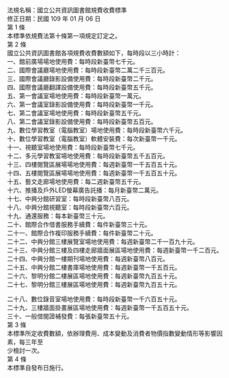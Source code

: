法規名稱：國立公共資訊圖書館規費收費標準  
修正日期：民國 109 年 01 月 06 日  
第 1 條  
本標準依規費法第十條第一項規定訂定之。  
第 2 條  
國立公共資訊圖書館各項規費收費數額如下，每時段以三小時計：  
一、館前廣場場地使用費：每時段新臺幣七千元。  
二、國際會議廳場地使用費：每時段新臺幣二萬二千三百元。  
三、國際會議廳錄影設備使用費：每時段新臺幣二千元。  
四、國際會議廳翻譯設備使用費：每時段新臺幣五千元。  
五、第一會議室場地使用費：每時段新臺幣一萬元。  
六、第一會議室錄影設備使用費：每時段新臺幣一千元。  
七、第二會議室場地使用費：每時段新臺幣五千元。  
八、第二會議室錄影設備使用費：每時段新臺幣五百元。  
九、數位學習教室（電腦教室）場地使用費：每時段新臺幣六千元。  
十、數位學習教室（電腦教室）軟體安裝費：每次新臺幣一千元。  
十一、視聽室場地使用費：每時段新臺幣七千元。  
十二、多元學習教室場地使用費：每時段新臺幣五千五百元。  
十三、四樓閱覽區展場場地使用費：每週新臺幣一千五百五十元。  
十四、五樓閱覽區展場場地使用費：每週新臺幣一千五百五十元。  
十五、藝文走廊場地使用費：每二週新臺幣五千元。  
十六、推播及戶外LED螢幕廣告託播：每月新臺幣二萬元。  
十七、中興分館研習室：每時段新臺幣八百元。  
十八、中興分館視聽室：每時段新臺幣六百元。  
十九、通還服務：每本新臺幣三十元。  
二十、館際合作借書服務手續費：每件新臺幣三十元。  
二十一、館際合作複印服務手續費：每件新臺幣二十元。  
二十二、中興分館三樓展覽室場地使用費：每週新臺幣二千一百九十元。  
二十三、中興分館三樓及四樓走廊牆面展區場地使用費：每週新臺幣一千二百元。  
二十四、中興分館一樓期刊場地使用費：每週新臺幣八百元。  
二十五、中興分館二樓書庫場地使用費：每週新臺幣一千五百元。  
二十六、黎明分館二樓展區場地使用費：每週新臺幣九百五十元。  
二十七、黎明分館三樓展區場地使用費：每週新臺幣九百五十元。  


二十八、數位錄音室場地使用費：每時段新臺幣一千六百五十元。  
二十九、三樓牆面掛畫展區場地使用費：每週新臺幣一千五百五十元。  
三十、一般借閱證補發費：每張新臺幣五十元。  
第 3 條  
本標準所定收費數額，依辦理費用、成本變動及消費者物價指數變動情形等影響因素，每三年至  
少檢討一次。  
第 4 條  
本標準自發布日施行。  


